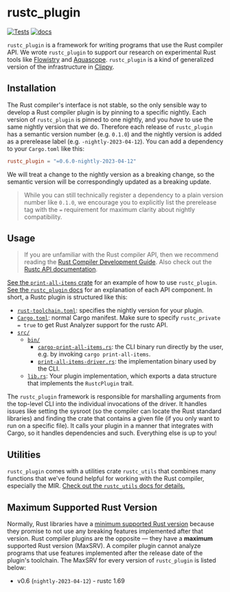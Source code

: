 # rustc_plugin

[![Tests](https://github.com/cognitive-engineering-lab/rustc_plugin/actions/workflows/tests.yaml/badge.svg)](https://github.com/cognitive-engineering-lab/rustc_plugin/actions/workflows/tests.yaml)
[![docs](https://img.shields.io/badge/docs-built-blue)][docs]


`rustc_plugin` is a framework for writing programs that use the Rust compiler API. We wrote `rustc_plugin` to support our research on experimental Rust tools like [Flowistry] and [Aquascope]. `rustc_plugin` is a kind of generalized version of the infrastructure in [Clippy].

## Installation

The Rust compiler's interface is not stable, so the only sensible way to develop a Rust compiler plugin is by pinning to a specific nightly. Each version of `rustc_plugin` is pinned to one nightly, and you *have* to use the same nightly version that we do. Therefore each release of `rustc_plugin` has a semantic version number (e.g. `0.1.0`) and the nightly version is added as a prerelease label (e.g. `-nightly-2023-04-12`). You can add a dependency to your `Cargo.toml` like this:
 
```toml
rustc_plugin = "=0.6.0-nightly-2023-04-12"
```

We will treat a change to the nightly version as a breaking change, so the semantic version will be correspondingly updated as a breaking update.

> While you can still technically register a dependency to a plain version number like `0.1.0`, we encourage you to explicitly list the prerelease tag with the `=` requirement for maximum clarity about nightly compatibility.

## Usage

> If you are unfamiliar with the Rust compiler API, then we recommend reading the [Rust Compiler Development Guide](https://rustc-dev-guide.rust-lang.org/). Also check out the [Rustc API documentation](https://doc.rust-lang.org/nightly/nightly-rustc/).

[See the `print-all-items` crate][example] for an example of how to use `rustc_plugin`. [See the `rustc_plugin` docs][docs] for an explanation of each API component. In short, a Rustc plugin is structured like this:

* [`rust-toolchain.toml`](https://github.com/cognitive-engineering-lab/rustc_plugin/blob/main/crates/rustc_plugin/examples/print-all-items/rust-toolchain.toml): specifies the nightly version for your plugin.
* [`Cargo.toml`](https://github.com/cognitive-engineering-lab/rustc_plugin/blob/main/crates/rustc_plugin/examples/print-all-items/Cargo.toml): normal Cargo manifest. Make sure to specify `rustc_private = true` to get Rust Analyzer support for the rustc API.
* [`src/`](https://github.com/cognitive-engineering-lab/rustc_plugin/tree/main/crates/rustc_plugin/examples/print-all-items/src)
  * [`bin/`](https://github.com/cognitive-engineering-lab/rustc_plugin/tree/main/crates/rustc_plugin/examples/print-all-items/src/bin)
    * [`cargo-print-all-items.rs`](https://github.com/cognitive-engineering-lab/rustc_plugin/blob/main/crates/rustc_plugin/examples/print-all-items/src/bin/cargo-print-all-items.rs): the CLI binary run directly by the user, e.g. by invoking `cargo print-all-items`. 
    * [`print-all-items-driver.rs`](https://github.com/cognitive-engineering-lab/rustc_plugin/blob/main/crates/rustc_plugin/examples/print-all-items/src/bin/print-all-items-driver.rs): the implementation binary used by the CLI.
  * [`lib.rs`](https://github.com/cognitive-engineering-lab/rustc_plugin/blob/main/crates/rustc_plugin/examples/print-all-items/src/lib.rs): Your plugin implementation, which exports a data structure that implements the `RustcPlugin` trait.

The `rustc_plugin` framework is responsible for marshalling arguments from the top-level CLI into the individual invocations of the driver. It handles issues like setting the sysroot (so the compiler can locate the Rust standard libraries) and finding the crate that contains a given file (if you only want to run on a specific file). It calls your plugin in a manner that integrates with Cargo, so it handles dependencies and such. Everything else is up to you!


## Utilities

`rustc_plugin` comes with a utilities crate `rustc_utils` that combines many functions that we've found helpful for working with the Rust compiler, especially the MIR. [Check out the `rustc_utils` docs for details.][docs-utils]


## Maximum Supported Rust Version

Normally, Rust libraries have a [minimum supported Rust version][msrv] because they promise to not use any breaking features implemented after that version. Rust compiler plugins are the opposite &mdash; they have a **maximum** supported Rust version (MaxSRV). A compiler plugin cannot analyze programs that use features implemented after the release date of the plugin's toolchain. The MaxSRV for every version of `rustc_plugin` is listed below:

* v0.6 (`nightly-2023-04-12`) - rustc 1.69


[Flowistry]: https://github.com/willcrichton/flowistry/
[Aquascope]: https://github.com/cognitive-engineering-lab/aquascope
[Clippy]: https://github.com/rust-lang/rust-clippy
[example]: https://github.com/cognitive-engineering-lab/rustc_plugin/tree/main/crates/rustc_plugin/examples/print-all-items
[docs]: https://cognitive-engineering-lab.github.io/rustc_plugin/nightly-2023-04-12-v0.1.4/rustc_plugin/
[docs-utils]: https://cognitive-engineering-lab.github.io/rustc_plugin/nightly-2023-04-12-v0.1.4/rustc_utils/
[msrv]: https://doc.rust-lang.org/cargo/reference/manifest.html#the-rust-version-field

